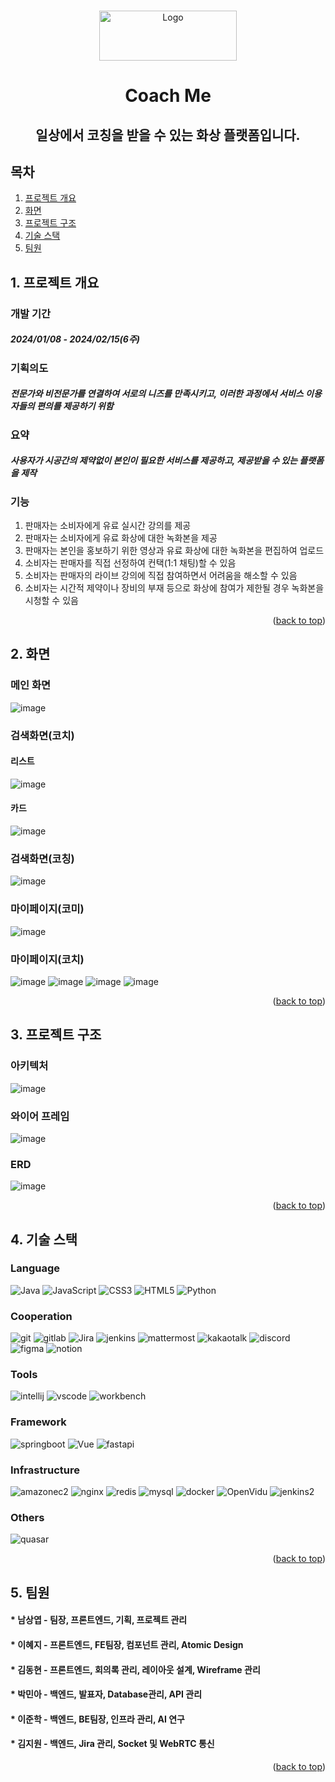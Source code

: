 <!-- Improved compatibility of back to top link: See: https://github.com/othneildrew/Best-README-Template/pull/73 -->

<a name="readme-top"></a>

<!--
*** Thanks for checking out the Best-README-Template. If you have a suggestion
*** that would make this better, please fork the repo and create a pull request
*** or simply open an issue with the tag "enhancement".
*** Don't forget to give the project a star!
*** Thanks again! Now go create something AMAZING! :D
-->

<!-- PROJECT SHIELDS -->
<!--
*** I'm using markdown "reference style" links for readability.
*** Reference links are enclosed in brackets [ ] instead of parentheses ( ).
*** See the bottom of this document for the declaration of the reference variables
*** for contributors-url, forks-url, etc. This is an optional, concise syntax you may use.
*** https://www.markdownguide.org/basic-syntax/#reference-style-links
-->

<!-- PROJECT LOGO -->
<br />
<div align="center">
  <a>
    <img src="https://velog.velcdn.com/images/lee02g29/post/cb5b3090-8f59-438d-8cfd-49959d5fb2ad/image.png" alt="Logo" width="220" height="80">
  </a>

<h1 align="center">Coach Me</h1>

  <h2 align="center">
    일상에서 코칭을 받을 수 있는 화상 플랫폼입니다.
    <br />
  </h2>
</div>

<!-- TABLE OF CONTENTS -->

## 목차

1. [프로젝트 개요](#1-프로젝트-개요)
2. [화면](#2-화면)
3. [프로젝트 구조](#3-프로젝트-구조)
4. [기술 스택](#4-기술-스택)
5. [팀원](#5-팀원)

<!-- 프로젝트 개요 -->

## 1. 프로젝트 개요

### 개발 기간

##### 2024/01/08 - 2024/02/15(6주)

### 기획의도

##### 전문가와 비전문가를 연결하여 서로의 니즈를 만족시키고, 이러한 과정에서 서비스 이용자들의 편의를 제공하기 위함

### 요약

##### 사용자가 시공간의 제약없이 본인이 필요한 서비스를 제공하고, 제공받을 수 있는 플랫폼을 제작

### 기능

1. 판매자는 소비자에게 유료 실시간 강의를 제공
2. 판매자는 소비자에게 유료 화상에 대한 녹화본을 제공
3. 판매자는 본인을 홍보하기 위한 영상과 유료 화상에 대한 녹화본을 편집하여 업로드
4. 소비자는 판매자를 직접 선정하여 컨택(1:1 채팅)할 수 있음
5. 소비자는 판매자의 라이브 강의에 직접 참여하면서 어려움을 해소할 수 있음
6. 소비자는 시간적 제약이나 장비의 부재 등으로 화상에 참여가 제한될 경우 녹화본을 시청할 수 있음

<p align="right">(<a href="#readme-top">back to top</a>)</p>

<!-- 화면 -->

## 2. 화면

### 메인 화면
![image](https://github.com/Jiwon119/CoachMe/assets/92111247/a01058ad-1721-4908-9aea-5abe22386037)


### 검색화면(코치)

#### 리스트
![image](https://github.com/Jiwon119/CoachMe/assets/92111247/5906d985-bcf2-4642-ab47-0c3e028e1a22)


#### 카드
![image](https://github.com/Jiwon119/CoachMe/assets/92111247/e445f002-0428-4430-886a-9fd9fff4f824)


### 검색화면(코칭)
![image](https://github.com/Jiwon119/CoachMe/assets/92111247/2fe0485c-27ed-45f7-bab0-88ef3c535a40)


### 마이페이지(코미)
![image](https://github.com/Jiwon119/CoachMe/assets/92111247/baa623d7-a006-4c90-b4f5-8d905fa04c46)



### 마이페이지(코치)

![image](https://github.com/Jiwon119/CoachMe/assets/92111247/702c3f20-1745-4abc-ac5b-6f63c98fbeb8)
![image](https://github.com/Jiwon119/CoachMe/assets/92111247/151cfab3-55f4-4bb5-a83f-050c7a70f8d4)
![image](https://github.com/Jiwon119/CoachMe/assets/92111247/296554ae-ec11-4e64-8fe4-70962f4185c3)
![image](https://github.com/Jiwon119/CoachMe/assets/92111247/89c54e43-6818-483e-85c2-9c4d5c9aa6d6)


<p align="right">(<a href="#readme-top">back to top</a>)</p>

<!-- structure -->

## 3. 프로젝트 구조

### 아키텍처
![image](https://github.com/Jiwon119/CoachMe/assets/92111247/1f43c514-c8c1-4452-a498-e3230d3cd483)

### 와이어 프레임
![image](https://github.com/Jiwon119/CoachMe/assets/92111247/75859a2e-e5a3-446f-823f-4277d5a6fd02)


### ERD
![image](https://github.com/Jiwon119/CoachMe/assets/92111247/1d2e3612-cad6-4b89-b89b-ed4a145761f5)

<p align="right">(<a href="#readme-top">back to top</a>)</p>

<!-- 기술스택 -->

## 4. 기술 스택

### Language

![Java][Java] ![JavaScript][JavaScript] ![CSS3][CSS3] ![HTML5][HTML5] ![Python][Python]

### Cooperation

![git][git] ![gitlab][gitlab] ![Jira][Jira] ![jenkins][jenkins] ![mattermost][mattermost] ![kakaotalk][kakaotalk] ![discord][discord] ![figma][figma] ![notion][notion]

### Tools

![intellij][intellij] ![vscode][vscode] ![workbench][workbench]

### Framework

![springboot][springboot] ![Vue][Vue.js] ![fastapi][fastapi]

### Infrastructure

![amazonec2][amazonec2] ![nginx][nginx] ![redis][redis] ![mysql][mysql] ![docker][docker] ![OpenVidu][OpenVidu] ![jenkins2][jenkins2]

### Others

![quasar][quasar]

<p align="right">(<a href="#readme-top">back to top</a>)</p>

<!-- 팀원 -->

## 5. 팀원

#### \* 남상엽 - 팀장, 프론트엔드, 기획, 프로젝트 관리

#### \* 이혜지 - 프론트엔드, FE팀장, 컴포넌트 관리, Atomic Design

#### \* 김동현 - 프론트엔드, 회의록 관리, 레이아웃 설계, Wireframe 관리

#### \* 박민아 - 백엔드, 발표자, Database관리, API 관리

#### \* 이준학 - 백엔드, BE팀장, 인프라 관리, AI 연구

#### \* 김지원 - 백엔드, Jira 관리, Socket 및 WebRTC 통신

<p align="right">(<a href="#readme-top">back to top</a>)</p>

<!-- MARKDOWN LINKS & IMAGES -->
<!-- https://www.markdownguide.org/basic-syntax/#reference-style-links -->

[Java]: https://img.shields.io/badge/Java-000000?style=for-the-badge&logo=java&logoColor=white
[JavaScript]: https://img.shields.io/badge/JavaScript-F7DF1E?style=for-the-badge&logo=JavaScript&logoColor=white
[CSS3]: https://img.shields.io/badge/CSS3-1572B6?style=for-the-badge&logo=CSS3&logoColor=white
[HTML5]: https://img.shields.io/badge/HTML5-E34F26?style=for-the-badge&logo=HTML5&logoColor=white
[Python]: https://img.shields.io/badge/Python-3776AB?style=for-the-badge&logo=python&logoColor=white
[git]: https://img.shields.io/badge/git-F05032?style=for-the-badge&logo=git&logoColor=white
[gitlab]: https://img.shields.io/badge/gitlab-FC6D26?style=for-the-badge&logo=gitlab&logoColor=white
[Jira]: https://img.shields.io/badge/Jira-0052CC?style=for-the-badge&logo=jirasoftware&logoColor=white
[jenkins]: https://img.shields.io/badge/jenkins-D24939?style=for-the-badge&logo=jenkins&logoColor=white
[mattermost]: https://img.shields.io/badge/mattermost-0058CC?style=for-the-badge&logo=mattermost&logoColor=white
[kakaotalk]: https://img.shields.io/badge/kakaotalk-FFCD00?style=for-the-badge&logo=kakaotalk&logoColor=white
[discord]: https://img.shields.io/badge/discord-5865F2?style=for-the-badge&logo=discord&logoColor=white
[figma]: https://img.shields.io/badge/figma-F24E1E?style=for-the-badge&logo=figma&logoColor=white
[notion]: https://img.shields.io/badge/notion-000000?style=for-the-badge&logo=notion&logoColor=white
[intellij]: https://img.shields.io/badge/intellij-000000?style=for-the-badge&logo=intellijidea&logoColor=white
[vscode]: https://img.shields.io/badge/vscode-007ACC?style=for-the-badge&logo=visualstudiocode&logoColor=white
[workbench]: https://img.shields.io/badge/workbench-4479A1?style=for-the-badge&logo=mysql&logoColor=white
[springboot]: https://img.shields.io/badge/springboot-v3.1-6DB33F?style=for-the-badge&logo=springboot&logoColor=white
[Vue.js]: https://img.shields.io/badge/Vue.js-v3.4.15-35495E?style=for-the-badge&logo=vuedotjs&logoColor=4FC08D
[fastapi]: https://img.shields.io/badge/fastAPI-v0.109.0-009688?style=for-the-badge&logo=fastapi&logoColor=4FC08D
[amazonec2]: https://img.shields.io/badge/amazonec2-Ubuntu_20.04-FF9900?style=for-the-badge&logo=amazonec2&logoColor=4FC08D
[nginx]: https://img.shields.io/badge/nginx-v1.18.0-009639?style=for-the-badge&logo=nginx&logoColor=4FC08D
[redis]: https://img.shields.io/badge/redis-v5.0.7-DC382D?style=for-the-badge&logo=redis&logoColor=4FC08D
[mysql]: https://img.shields.io/badge/mysql-v8.0.36-4479A1?style=for-the-badge&logo=mysql&logoColor=white
[docker]: https://img.shields.io/badge/docker-v25.0.3-2496ED?style=for-the-badge&logo=docker&logoColor=white
[OpenVidu]: https://img.shields.io/badge/OpenVidu-v2.29.0-333333?style=for-the-badge&logo=webrtc&logoColor=white
[jenkins2]: https://img.shields.io/badge/jenkins-v2.441-D24939?style=for-the-badge&logo=jenkins&logoColor=white
[quasar]: https://img.shields.io/badge/quasar-v2.14.2-050A14?style=for-the-badge&logo=quasar&logoColor=white
